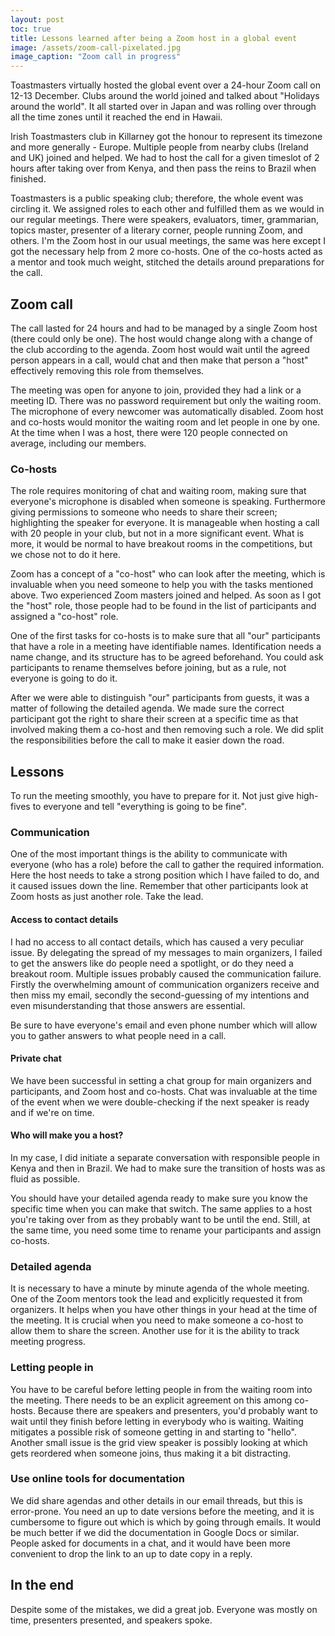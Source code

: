 ```yaml
---
layout: post
toc: true
title: Lessons learned after being a Zoom host in a global event
image: /assets/zoom-call-pixelated.jpg
image_caption: "Zoom call in progress"
---
```


Toastmasters virtually hosted the global event over a 24-hour Zoom call on 12-13 December. Clubs around the world joined and talked about "Holidays around the world". It all started over in Japan and was rolling over through all the time zones until it reached the end in Hawaii.

Irish Toastmasters club in Killarney got the honour to represent its timezone and more generally - Europe. Multiple people from nearby clubs (Ireland and UK) joined and helped. We had to host the call for a given timeslot of 2 hours after taking over from Kenya, and then pass the reins to Brazil when finished.

Toastmasters is a public speaking club; therefore, the whole event was circling it. We assigned roles to each other and fulfilled them as we would in our regular meetings. There were speakers, evaluators, timer, grammarian, topics master, presenter of a literary corner, people running Zoom, and others. I'm the Zoom host in our usual meetings, the same was here except I got the necessary help from 2 more co-hosts. One of the co-hosts acted as a mentor and took much weight, stitched the details around preparations for the call.

## Zoom call

The call lasted for 24 hours and had to be managed by a single Zoom host (there could only be one). The host would change along with a change of the club according to the agenda. Zoom host would wait until the agreed person appears in a call, would chat and then make that person a "host" effectively removing this role from themselves.

The meeting was open for anyone to join, provided they had a link or a meeting ID. There was no password requirement but only the waiting room. The microphone of every newcomer was automatically disabled. Zoom host and co-hosts would monitor the waiting room and let people in one by one. At the time when I was a host, there were 120 people connected on average, including our members.

### Co-hosts

The role requires monitoring of chat and waiting room, making sure that everyone's microphone is disabled when someone is speaking. Furthermore giving permissions to someone who needs to share their screen; highlighting the speaker for everyone. It is manageable when hosting a call with 20 people in your club, but not in a more significant event. What is more, it would be normal to have breakout rooms in the competitions, but we chose not to do it here.

Zoom has a concept of a "co-host" who can look after the meeting, which is invaluable when you need someone to help you with the tasks mentioned above. Two experienced Zoom masters joined and helped. As soon as I got the "host" role, those people had to be found in the list of participants and assigned a "co-host" role.

One of the first tasks for co-hosts is to make sure that all "our" participants that have a role in a meeting have identifiable names. Identification needs a name change, and its structure has to be agreed beforehand. You could ask participants to rename themselves before joining, but as a rule, not everyone is going to do it.

After we were able to distinguish "our" participants from guests, it was a matter of following the detailed agenda. We made sure the correct participant got the right to share their screen at a specific time as that involved making them a co-host and then removing such a role. We did split the responsibilities before the call to make it easier down the road.

## Lessons

To run the meeting smoothly, you have to prepare for it. Not just give high-fives to everyone and tell "everything is going to be fine".

### Communication

One of the most important things is the ability to communicate with everyone (who has a role) before the call to gather the required information. Here the host needs to take a strong position which I have failed to do, and it caused issues down the line. Remember that other participants look at Zoom hosts as just another role. Take the lead.

#### Access to contact details

I had no access to all contact details, which has caused a very peculiar issue. By delegating the spread of my messages to main organizers, I failed to get the answers like do people need a spotlight, or do they need a breakout room. Multiple issues probably caused the communication failure. Firstly the overwhelming amount of communication organizers receive and then miss my email, secondly the second-guessing of my intentions and even misunderstanding that those answers are essential.

Be sure to have everyone's email and even phone number which will allow you to gather answers to what people need in a call.

#### Private chat

We have been successful in setting a chat group for main organizers and participants, and Zoom host and co-hosts. Chat was invaluable at the time of the event when we were double-checking if the next speaker is ready and if we're on time.

#### Who will make you a host?

In my case, I did initiate a separate conversation with responsible people in Kenya and then in Brazil. We had to make sure the transition of hosts was as fluid as possible.

You should have your detailed agenda ready to make sure you know the specific time when you can make that switch. The same applies to a host you're taking over from as they probably want to be until the end. Still, at the same time, you need some time to rename your participants and assign co-hosts.

### Detailed agenda

It is necessary to have a minute by minute agenda of the whole meeting. One of the Zoom mentors took the lead and explicitly requested it from organizers. It helps when you have other things in your head at the time of the meeting. It is crucial when you need to make someone a co-host to allow them to share the screen. Another use for it is the ability to track meeting progress.

### Letting people in

You have to be careful before letting people in from the waiting room into the meeting. There needs to be an explicit agreement on this among co-hosts. Because there are speakers and presenters, you'd probably want to wait until they finish before letting in everybody who is waiting. Waiting mitigates a possible risk of someone getting in and starting to "hello". Another small issue is the grid view speaker is possibly looking at which gets reordered when someone joins, thus making it a bit distracting.

### Use online tools for documentation

We did share agendas and other details in our email threads, but this is error-prone. You need an up to date versions before the meeting, and it is cumbersome to figure out which is which by going through emails. It would be much better if we did the documentation in Google Docs or similar. People asked for documents in a chat, and it would have been more convenient to drop the link to an up to date copy in a reply.

## In the end

Despite some of the mistakes, we did a great job. Everyone was mostly on time, presenters presented, and speakers spoke.
